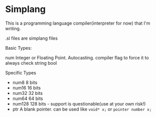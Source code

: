 # Simplang
This is a programming language compiler(interpreter for now) that I'm writing.

.sl files are simplang files


Basic Types:

num 		Integer or Floating Point. Autocasting. compiler flag to force it to always check
string
bool

Specific Types
- num8 		8 bits
- num16		16 bits
- num32		32 bits
- num64		64 bits
- num128	128 bits - support is questionable(use at your own risk!)
- ptr 		A blank pointer. can be used like `void* x;` or `pointer number x;` 